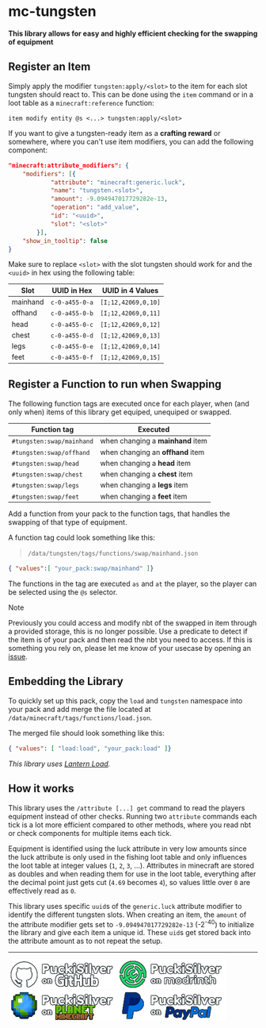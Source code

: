 
# **mc-tungsten**
**This library allows for easy and highly efficient checking for the swapping of equipment**

## **Register an Item**
Simply apply the modifier `tungsten:apply/<slot>` to the item for each slot tungsten should react to.
This can be done using the `item` command or in a loot table as a `minecraft:reference` function:

```mcfunction
item modify entity @s <...> tungsten:apply/<slot>
```

If you want to give a tungsten-ready item as a **crafting reward** or somewhere, where you can't use item modifiers, you can add the following component:

```json
"minecraft:attribute_modifiers": {
    "modifiers": [{
            "attribute": "minecraft:generic.luck",
            "name": "tungsten.<slot>",
            "amount": -9.094947017729282e-13,
            "operation": "add_value",
            "id": "<uuid>",
            "slot": "<slot>"
        }],
    "show_in_tooltip": false
}
```

Make sure to replace `<slot>` with the slot tungsten should work for and the `<uuid>` in hex using the following table:

|Slot|UUID in Hex|UUID in 4 Values|
|---|---|---|
|mainhand   |`c-0-a455-0-a`|`[I;12,42069,0,10]`|
|offhand    |`c-0-a455-0-b`|`[I;12,42069,0,11]`|
|head       |`c-0-a455-0-c`|`[I;12,42069,0,12]`|
|chest      |`c-0-a455-0-d`|`[I;12,42069,0,13]`|
|legs       |`c-0-a455-0-e`|`[I;12,42069,0,14]`|
|feet       |`c-0-a455-0-f`|`[I;12,42069,0,15]`|

## **Register a Function to run when Swapping**
The following function tags are executed once for each player, when (and only when) items of this library get equiped, unequiped or swapped.

|Function tag|Executed|
|---|---|
|`#tungsten:swap/mainhand`|when changing a **mainhand** item|
|`#tungsten:swap/offhand`|when changing an **offhand** item|
|`#tungsten:swap/head`|when changing a **head** item|
|`#tungsten:swap/chest`|when changing a **chest** item|
|`#tungsten:swap/legs`|when changing a **legs** item|
|`#tungsten:swap/feet`|when changing a **feet** item|

Add a function from your pack to the function tags, that handles the swapping of that type of equipment.

A function tag could look something like this:

> `/data/tungsten/tags/functions/swap/mainhand.json`
```json
{ "values":[ "your_pack:swap/mainhand" ]}
```

The functions in the tag are executed `as` and `at` the player, so the player can be selected using the `@s` selector.

> [!Note]
> Previously you could access and modify nbt of the swapped in item through a provided storage, this is no longer possible.
> Use a predicate to detect if the item is of your pack and then read the nbt you need to access.
> If this is something you rely on, please let me know of your usecase by opening an [issue](https://github.com/PuckiSilver/mc-tungsten/issues).

## **Embedding the Library**

To quickly set up this pack, copy the `load` and `tungsten` namespace into your pack and add merge the file located at `/data/minecraft/tags/functions/load.json`.

The merged file should look something like this:
```json
{ "values": [ "load:load", "your_pack:load" ]}
```

_This library uses [Lantern Load](https://github.com/LanternMC/load)._

## **How it works**
This library uses the `/attribute [...] get` command to read the players equipment instead of other checks.
Running two `attribute` commands each tick is a lot more efficient compared to other methods, where you read nbt or check components for multiple items each tick.

Equipment is identified using the luck attribute in very low amounts since the luck attribute is only used in the fishing loot table and only influences the loot table at integer values (`1`, `2`, `3`, ...).
Attributes in minecraft are stored as doubles and when reading them for use in the loot table, everything after the decimal point just gets cut (`4.69` becomes `4`), so values little over `0` are effectively read as `0`.

This library uses specific `uuid`s of the `generic.luck` attribute modifier to identify the different tungsten slots.
When creating an item, the `amount` of the attribute modifier gets set to `-9.094947017729282e-13` (-2<sup>-40</sup>) to initialize the library and give each item a unique id.
These `uid`s get stored back into the attribute amount as to not repeat the setup.

---
[![PuckiSilver on GitHub](https://raw.githubusercontent.com/PuckiSilver/static-files/main/link_logos/GitHub.png)](https://github.com/PuckiSilver)[![PuckiSilver on modrinth](https://raw.githubusercontent.com/PuckiSilver/static-files/main/link_logos/modrinth.png)](https://modrinth.com/user/PuckiSilver)[![PuckiSilver on PlanetMinecraft](https://raw.githubusercontent.com/PuckiSilver/static-files/main/link_logos/PlanetMinecraft.png)](https://planetminecraft.com/m/PuckiSilver)[![PuckiSilver on PayPal](https://raw.githubusercontent.com/PuckiSilver/static-files/main/link_logos/PayPal.png)](https://paypal.me/puckisilver)
